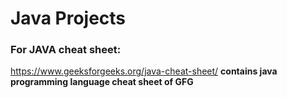 # Java Projects

### For JAVA cheat sheet:
https://www.geeksforgeeks.org/java-cheat-sheet/
**contains java programming language cheat sheet of GFG**


